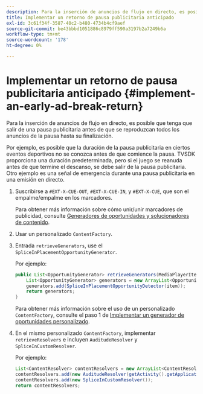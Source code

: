 ```yaml
---
description: Para la inserción de anuncios de flujo en directo, es posible que tenga que salir de una pausa publicitaria antes de que se reproduzcan todos los anuncios de la pausa hasta su finalización.
title: Implementar un retorno de pausa publicitaria anticipado
exl-id: 3c61f34f-3587-40c2-b480-4734b4cf9aef
source-git-commit: be43bbbd1051886c8979ff590a3197b2a7249b6a
workflow-type: tm+mt
source-wordcount: '178'
ht-degree: 0%

---
```


# Implementar un retorno de pausa publicitaria anticipado  {#implement-an-early-ad-break-return}

Para la inserción de anuncios de flujo en directo, es posible que tenga que salir de una pausa publicitaria antes de que se reproduzcan todos los anuncios de la pausa hasta su finalización.

Por ejemplo, es posible que la duración de la pausa publicitaria en ciertos eventos deportivos no se conozca antes de que comience la pausa. TVSDK proporciona una duración predeterminada, pero si el juego se reanuda antes de que termine el descanso, se debe salir de la pausa publicitaria. Otro ejemplo es una señal de emergencia durante una pausa publicitaria en una emisión en directo.

1. Suscribirse a `#EXT-X-CUE-OUT`, `#EXT-X-CUE-IN`, y `#EXT-X-CUE`, que son el empalme/empalme en los marcadores.

   Para obtener más información sobre cómo unir/unir marcadores de publicidad, consulte [Generadores de oportunidades y solucionadores de contenido](../../ad-insertion/content-resolver/c-psdk-android-2.7-content-resolver-about.md).

1. Usar un personalizado `ContentFactory`.
1. Entrada `retrieveGenerators`, use el `SpliceInPlacementOpportunityGenerator`.

   Por ejemplo:

   ```java
   public List<OpportunityGenerator> retrieveGenerators(MediaPlayerItem item) { 
       List<OpportunityGenerator> generators = new ArrayList<OpportunityGenerator>(); 
       generators.add(SpliceInPlacementOpportunityDetector(item)); 
       return generators; 
   }
   ```

   Para obtener más información sobre el uso de un personalizado `ContentFactory`, consulte el paso 1 de [Implementar un generador de oportunidades personalizado](../../ad-insertion/content-resolver/t-psdk-android-2.7-opp-detector-impl-android.md).

1. En el mismo personalizado `ContentFactory`, implementar `retrieveResolvers` e incluyen `AuditudeResolver` y `SpliceInCustomResolver`.

   Por ejemplo:

   ```java
   List<ContentResolver> contentResolvers = new ArrayList<ContentResolver>(); 
   contentResolvers.add(new AuditudeResolver(getActivity().getApplicationContext())); 
   contentResolvers.add(new SpliceInCustomResolver()); 
   return contentResolvers;
   ```
